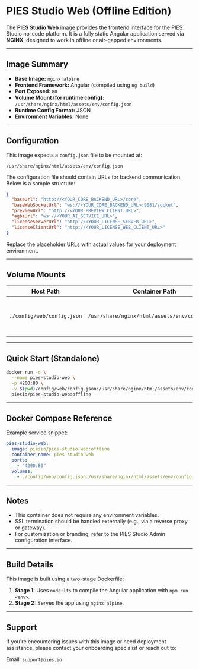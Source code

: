 # PIES Studio Web (Offline Edition)

The **PIES Studio Web** image provides the frontend interface for the PIES Studio no-code platform. It is a fully static Angular application served via **NGINX**, designed to work in offline or air-gapped environments.

---

## Image Summary

- **Base Image:** `nginx:alpine`
- **Frontend Framework:** Angular (compiled using `ng build`)
- **Port Exposed:** `80`
- **Volume Mount (for runtime config):** `/usr/share/nginx/html/assets/env/config.json`
- **Runtime Config Format:** JSON
- **Environment Variables:** None

---

## Configuration

This image expects a `config.json` file to be mounted at:

```
/usr/share/nginx/html/assets/env/config.json
```

The configuration file should contain URLs for backend communication. Below is a sample structure:

```json
{
  "baseUrl": "http://<YOUR_CORE_BACKEND_URL>/core",
  "baseWebSocketUrl": "ws://<YOUR_CORE_BACKEND_URL>:9081/socket",
  "previewUrl": "http://<YOUR_PREVIEW_CLIENT_URL>",
  "agbiUrl": "ws://<YOUR_AI_SERVICE_URL>",
  "licenseServerUrl": "http://<YOUR_LICENSE_SERVER_URL>",
  "licenseClientUrl": "http://<YOUR_LICENSE_WEB_CLIENT_URL>"
}
```

Replace the placeholder URLs with actual values for your deployment environment.

---

## Volume Mounts

| Host Path                          | Container Path                                             | Purpose                                   |
|-----------------------------------|------------------------------------------------------------|-------------------------------------------|
| `./config/web/config.json`        | `/usr/share/nginx/html/assets/env/config.json`            | Runtime config for frontend API endpoints |

---

## Quick Start (Standalone)

```bash
docker run -d \
  --name pies-studio-web \
  -p 4200:80 \
  -v $(pwd)/config/web/config.json:/usr/share/nginx/html/assets/env/config.json:ro \
  piesio/pies-studio-web:offline
```

---

## Docker Compose Reference

Example service snippet:

```yaml
pies-studio-web:
  image: piesio/pies-studio-web:offline
  container_name: pies-studio-web
  ports:
    - "4200:80"
  volumes:
    - ./config/web/config.json:/usr/share/nginx/html/assets/env/config.json:ro
```

---

## Notes

- This container does not require any environment variables.
- SSL termination should be handled externally (e.g., via a reverse proxy or gateway).
- For customization or branding, refer to the PIES Studio Admin configuration interface.

---

## Build Details

This image is built using a two-stage Dockerfile:

1. **Stage 1:** Uses `node:lts` to compile the Angular application with `npm run <env>`.
2. **Stage 2:** Serves the app using `nginx:alpine`.

---

## Support

If you're encountering issues with this image or need deployment assistance, please contact your onboarding specialist or reach out to:

Email: `support@pies.io`
